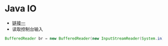 Java IO
===

- [链接一](http://www.runoob.com/java/java-files-io.html)
- 读取控制台输入
 
```Java
BufferedReader br = new BufferedReader(new InputStreamReader(System.in));
```

